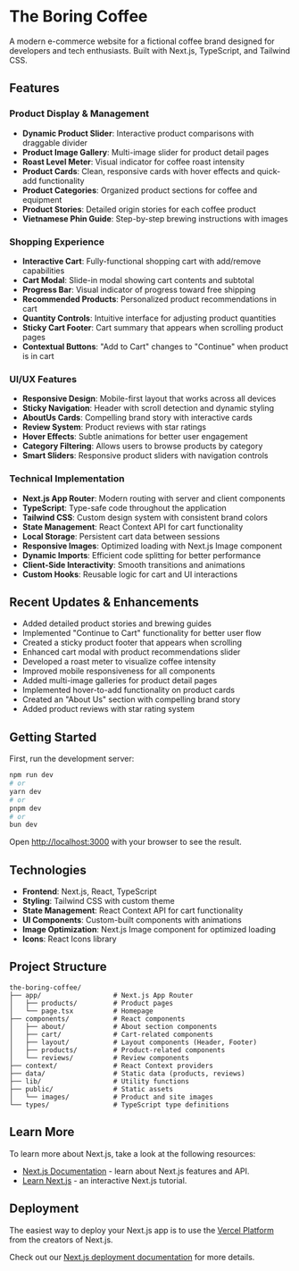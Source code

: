 # The Boring Coffee

A modern e-commerce website for a fictional coffee brand designed for developers and tech enthusiasts. Built with Next.js, TypeScript, and Tailwind CSS.

## Features

### Product Display & Management
- **Dynamic Product Slider**: Interactive product comparisons with draggable divider
- **Product Image Gallery**: Multi-image slider for product detail pages
- **Roast Level Meter**: Visual indicator for coffee roast intensity
- **Product Cards**: Clean, responsive cards with hover effects and quick-add functionality
- **Product Categories**: Organized product sections for coffee and equipment
- **Product Stories**: Detailed origin stories for each coffee product
- **Vietnamese Phin Guide**: Step-by-step brewing instructions with images

### Shopping Experience
- **Interactive Cart**: Fully-functional shopping cart with add/remove capabilities
- **Cart Modal**: Slide-in modal showing cart contents and subtotal
- **Progress Bar**: Visual indicator of progress toward free shipping
- **Recommended Products**: Personalized product recommendations in cart
- **Quantity Controls**: Intuitive interface for adjusting product quantities
- **Sticky Cart Footer**: Cart summary that appears when scrolling product pages
- **Contextual Buttons**: "Add to Cart" changes to "Continue" when product is in cart

### UI/UX Features
- **Responsive Design**: Mobile-first layout that works across all devices
- **Sticky Navigation**: Header with scroll detection and dynamic styling
- **AboutUs Cards**: Compelling brand story with interactive cards
- **Review System**: Product reviews with star ratings
- **Hover Effects**: Subtle animations for better user engagement
- **Category Filtering**: Allows users to browse products by category
- **Smart Sliders**: Responsive product sliders with navigation controls

### Technical Implementation
- **Next.js App Router**: Modern routing with server and client components
- **TypeScript**: Type-safe code throughout the application
- **Tailwind CSS**: Custom design system with consistent brand colors
- **State Management**: React Context API for cart functionality
- **Local Storage**: Persistent cart data between sessions
- **Responsive Images**: Optimized loading with Next.js Image component
- **Dynamic Imports**: Efficient code splitting for better performance
- **Client-Side Interactivity**: Smooth transitions and animations
- **Custom Hooks**: Reusable logic for cart and UI interactions

## Recent Updates & Enhancements

- Added detailed product stories and brewing guides
- Implemented "Continue to Cart" functionality for better user flow
- Created a sticky product footer that appears when scrolling
- Enhanced cart modal with product recommendations slider
- Developed a roast meter to visualize coffee intensity
- Improved mobile responsiveness for all components
- Added multi-image galleries for product detail pages
- Implemented hover-to-add functionality on product cards
- Created an "About Us" section with compelling brand story
- Added product reviews with star rating system

## Getting Started

First, run the development server:

```bash
npm run dev
# or
yarn dev
# or
pnpm dev
# or
bun dev
```

Open [http://localhost:3000](http://localhost:3000) with your browser to see the result.

## Technologies

- **Frontend**: Next.js, React, TypeScript
- **Styling**: Tailwind CSS with custom theme
- **State Management**: React Context API for cart functionality
- **UI Components**: Custom-built components with animations
- **Image Optimization**: Next.js Image component for optimized loading
- **Icons**: React Icons library

## Project Structure

```
the-boring-coffee/
├── app/                  # Next.js App Router
│   ├── products/         # Product pages
│   └── page.tsx          # Homepage
├── components/           # React components
│   ├── about/            # About section components
│   ├── cart/             # Cart-related components
│   ├── layout/           # Layout components (Header, Footer)
│   ├── products/         # Product-related components
│   └── reviews/          # Review components
├── context/              # React Context providers
├── data/                 # Static data (products, reviews)
├── lib/                  # Utility functions
├── public/               # Static assets
│   └── images/           # Product and site images
└── types/                # TypeScript type definitions
```

## Learn More

To learn more about Next.js, take a look at the following resources:

- [Next.js Documentation](https://nextjs.org/docs) - learn about Next.js features and API.
- [Learn Next.js](https://nextjs.org/learn) - an interactive Next.js tutorial.

## Deployment

The easiest way to deploy your Next.js app is to use the [Vercel Platform](https://vercel.com/new?utm_medium=default-template&filter=next.js&utm_source=create-next-app&utm_campaign=create-next-app-readme) from the creators of Next.js.

Check out our [Next.js deployment documentation](https://nextjs.org/docs/app/building-your-application/deploying) for more details.
